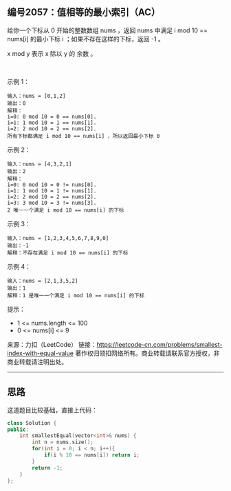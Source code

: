## 编号2057：值相等的最小索引（AC）

给你一个下标从 0 开始的整数数组 nums ，返回 nums 中满足 i mod 10 == nums[i] 的最小下标 i ；如果不存在这样的下标，返回 -1 。

x mod y 表示 x 除以 y 的 余数 。

 

示例 1：
```
输入：nums = [0,1,2]
输出：0
解释：
i=0: 0 mod 10 = 0 == nums[0].
i=1: 1 mod 10 = 1 == nums[1].
i=2: 2 mod 10 = 2 == nums[2].
所有下标都满足 i mod 10 == nums[i] ，所以返回最小下标 0
```
示例 2：
```
输入：nums = [4,3,2,1]
输出：2
解释：
i=0: 0 mod 10 = 0 != nums[0].
i=1: 1 mod 10 = 1 != nums[1].
i=2: 2 mod 10 = 2 == nums[2].
i=3: 3 mod 10 = 3 != nums[3].
2 唯一一个满足 i mod 10 == nums[i] 的下标
```
示例 3：
```
输入：nums = [1,2,3,4,5,6,7,8,9,0]
输出：-1
解释：不存在满足 i mod 10 == nums[i] 的下标
```
示例 4：
```
输入：nums = [2,1,3,5,2]
输出：1
解释：1 是唯一一个满足 i mod 10 == nums[i] 的下标 
```
提示：

* 1 <= nums.length <= 100
* 0 <= nums[i] <= 9

来源：力扣（LeetCode）
链接：https://leetcode-cn.com/problems/smallest-index-with-equal-value
著作权归领扣网络所有。商业转载请联系官方授权，非商业转载请注明出处。

---
## 思路

这道题目比较基础，直接上代码：
```c++
class Solution {
public:
    int smallestEqual(vector<int>& nums) {
        int n = nums.size();
        for(int i = 0; i < n; i++){
            if(i % 10 == nums[i]) return i;
        }
        return -1;
    }
};
```